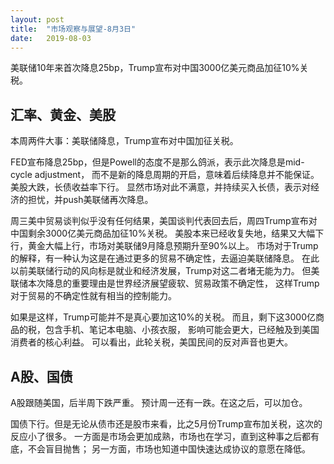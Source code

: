 ```yaml
---
layout: post
title:  "市场观察与展望-8月3日"
date:   2019-08-03
---
```


美联储10年来首次降息25bp，Trump宣布对中国3000亿美元商品加征10%关税。

## 汇率、黄金、美股
本周两件大事：美联储降息，Trump宣布对中国加征关税。

FED宣布降息25bp，但是Powell的态度不是那么鸽派，表示此次降息是mid-cycle adjustment，
而不是新的降息周期的开启，意味着后续降息并不能保证。美股大跌，长债收益率下行。
显然市场对此不满意，并持续买入长债，表示对经济的担忧，并push美联储再次降息。

周三美中贸易谈判似乎没有任何结果，美国谈判代表回去后，周四Trump宣布对中国剩余3000亿美元商品加征10%关税。
美股本来已经收复失地，结果又大幅下行，黄金大幅上行，市场对美联储9月降息预期升至90%以上。
市场对于Trump的解释，有一种认为这是在通过更多的贸易不确定性，去逼迫美联储降息。
在此以前美联储行动的风向标是就业和经济发展，Trump对这二者堵无能为力。
但美联储本次降息的重要理由是世界经济展望疲软、贸易政策不确定性，
这样Trump对于贸易的不确定性就有相当的控制能力。

如果是这样，Trump可能并不是真心要加这10%的关税。
而且，剩下这3000亿商品的税，包含手机、笔记本电脑、小孩衣服，
影响可能会更大，已经触及到美国消费者的核心利益。
可以看出，此轮关税，美国民间的反对声音也更大。

## A股、国债
A股跟随美国，后半周下跌严重。
预计周一还有一跌。在这之后，可以加仓。

国债下行。但是无论从债市还是股市来看，比之5月份Trump宣布加关税，这次的反应小了很多。
一方面是市场会更加成熟，市场也在学习，直到这种事之后都有底，不会盲目抛售；
另一方面，市场也知道中国快速达成协议的意愿在降低。

